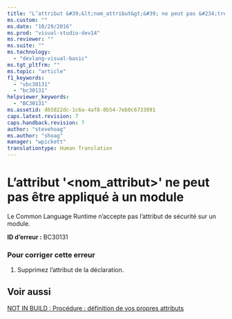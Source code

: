 ```yaml
---
title: "L’attribut &#39;&lt;nom_attribut&gt;&#39; ne peut pas &#234;tre appliqu&#233; &#224; un module | Microsoft Docs"
ms.custom: ""
ms.date: "10/29/2016"
ms.prod: "visual-studio-dev14"
ms.reviewer: ""
ms.suite: ""
ms.technology: 
  - "devlang-visual-basic"
ms.tgt_pltfrm: ""
ms.topic: "article"
f1_keywords: 
  - "vbc30131"
  - "bc30131"
helpviewer_keywords: 
  - "BC30131"
ms.assetid: d65822dc-1c6a-4af8-8b54-7eb0c6733091
caps.latest.revision: 7
caps.handback.revision: 7
author: "stevehoag"
ms.author: "shoag"
manager: "wpickett"
translationtype: Human Translation
---
```

# L’attribut &#39;&lt;nom_attribut&gt;&#39; ne peut pas &#234;tre appliqu&#233; &#224; un module
Le Common Language Runtime n’accepte pas l’attribut de sécurité sur un module.  
  
 **ID d’erreur :** BC30131  
  
### Pour corriger cette erreur  
  
1.  Supprimez l’attribut de la déclaration.  
  
## Voir aussi  
 [NOT IN BUILD : Procédure : définition de vos propres attributs](http://msdn.microsoft.com/fr-fr/039609c4-ec43-4f44-945f-aa3b5b535c6a)